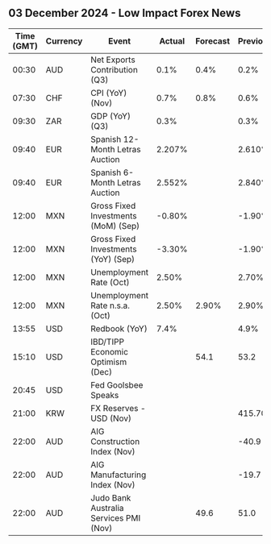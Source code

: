 ## 03 December 2024 - Low Impact Forex News

| Time (GMT) | Currency | Event | Actual | Forecast | Previous |
|------|----------|-------|--------|----------|----------|
| 00:30 | AUD | Net Exports Contribution (Q3) | 0.1% | 0.4% | 0.2% |
| 07:30 | CHF | CPI (YoY) (Nov) | 0.7% | 0.8% | 0.6% |
| 09:30 | ZAR | GDP (YoY) (Q3) | 0.3% |  | 0.3% |
| 09:40 | EUR | Spanish 12-Month Letras Auction | 2.207% |  | 2.610% |
| 09:40 | EUR | Spanish 6-Month Letras Auction | 2.552% |  | 2.840% |
| 12:00 | MXN | Gross Fixed Investments (MoM) (Sep) | -0.80% |  | -1.90% |
| 12:00 | MXN | Gross Fixed Investments (YoY) (Sep) | -3.30% |  | -1.90% |
| 12:00 | MXN | Unemployment Rate (Oct) | 2.50% |  | 2.70% |
| 12:00 | MXN | Unemployment Rate n.s.a. (Oct) | 2.50% | 2.90% | 2.90% |
| 13:55 | USD | Redbook (YoY) | 7.4% |  | 4.9% |
| 15:10 | USD | IBD/TIPP Economic Optimism (Dec) |  | 54.1 | 53.2 |
| 20:45 | USD | Fed Goolsbee Speaks |  |  |  |
| 21:00 | KRW | FX Reserves - USD (Nov) |  |  | 415.70B |
| 22:00 | AUD | AIG Construction Index (Nov) |  |  | -40.9 |
| 22:00 | AUD | AIG Manufacturing Index (Nov) |  |  | -19.7 |
| 22:00 | AUD | Judo Bank Australia Services PMI (Nov) |  | 49.6 | 51.0 |
